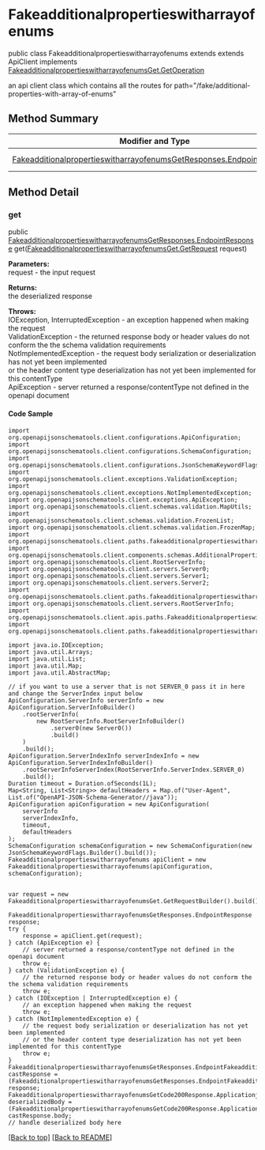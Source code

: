 # Fakeadditionalpropertieswitharrayofenums

public class Fakeadditionalpropertieswitharrayofenums extends extends ApiClient implements
[FakeadditionalpropertieswitharrayofenumsGet.GetOperation](../../paths/fakeadditionalpropertieswitharrayofenums/FakeadditionalpropertieswitharrayofenumsGet.md#getoperation)

an api client class which contains all the routes for path="/fake/additional-properties-with-array-of-enums"

## Method Summary
| Modifier and Type | Method and Description |
| ----------------- | ---------------------- |
| [FakeadditionalpropertieswitharrayofenumsGetResponses.EndpointResponse](../../paths/fakeadditionalpropertieswitharrayofenums/get/FakeadditionalpropertieswitharrayofenumsGetResponses.md#endpointresponse) | [get](#get)([FakeadditionalpropertieswitharrayofenumsGet.GetRequest](../../paths/fakeadditionalpropertieswitharrayofenums/FakeadditionalpropertieswitharrayofenumsGet.md#getrequest) request) |

## Method Detail

### get
public [FakeadditionalpropertieswitharrayofenumsGetResponses.EndpointResponse](../../paths/fakeadditionalpropertieswitharrayofenums/get/FakeadditionalpropertieswitharrayofenumsGetResponses.md#endpointresponse) get([FakeadditionalpropertieswitharrayofenumsGet.GetRequest](../../paths/fakeadditionalpropertieswitharrayofenums/FakeadditionalpropertieswitharrayofenumsGet.md#getrequest) request)

**Parameters:**<br>
request - the input request

**Returns:**<br>
the deserialized response

**Throws:**<br>
IOException, InterruptedException - an exception happened when making the request<br>
ValidationException - the returned response body or header values do not conform the the schema validation requirements<br>
NotImplementedException - the request body serialization or deserialization has not yet been implemented<br>
                          or the header content type deserialization has not yet been implemented for this contentType<br>
ApiException - server returned a response/contentType not defined in the openapi document<br>

#### Code Sample
```
import org.openapijsonschematools.client.configurations.ApiConfiguration;
import org.openapijsonschematools.client.configurations.SchemaConfiguration;
import org.openapijsonschematools.client.configurations.JsonSchemaKeywordFlags;
import org.openapijsonschematools.client.exceptions.ValidationException;
import org.openapijsonschematools.client.exceptions.NotImplementedException;
import org.openapijsonschematools.client.exceptions.ApiException;
import org.openapijsonschematools.client.schemas.validation.MapUtils;
import org.openapijsonschematools.client.schemas.validation.FrozenList;
import org.openapijsonschematools.client.schemas.validation.FrozenMap;
import org.openapijsonschematools.client.paths.fakeadditionalpropertieswitharrayofenums.get.FakeadditionalpropertieswitharrayofenumsGetRequestBody;
import org.openapijsonschematools.client.components.schemas.AdditionalPropertiesWithArrayOfEnums;
import org.openapijsonschematools.client.RootServerInfo;
import org.openapijsonschematools.client.servers.Server0;
import org.openapijsonschematools.client.servers.Server1;
import org.openapijsonschematools.client.servers.Server2;
import org.openapijsonschematools.client.paths.fakeadditionalpropertieswitharrayofenums.get.responses.FakeadditionalpropertieswitharrayofenumsGetCode200Response;
import org.openapijsonschematools.client.servers.RootServerInfo;
import org.openapijsonschematools.client.apis.paths.Fakeadditionalpropertieswitharrayofenums;
import org.openapijsonschematools.client.paths.fakeadditionalpropertieswitharrayofenums.get.FakeadditionalpropertieswitharrayofenumsGetResponses;

import java.io.IOException;
import java.util.Arrays;
import java.util.List;
import java.util.Map;
import java.util.AbstractMap;

// if you want to use a server that is not SERVER_0 pass it in here and change the ServerIndex input below
ApiConfiguration.ServerInfo serverInfo = new ApiConfiguration.ServerInfoBuilder()
    .rootServerInfo(
        new RootServerInfo.RootServerInfoBuilder()
            .server0(new Server0())
            .build()
    )
    .build();
ApiConfiguration.ServerIndexInfo serverIndexInfo = new ApiConfiguration.ServerIndexInfoBuilder()
    .rootServerInfoServerIndex(RootServerInfo.ServerIndex.SERVER_0)
    .build();
Duration timeout = Duration.ofSeconds(1L);
Map<String, List<String>> defaultHeaders = Map.of("User-Agent", List.of("OpenAPI-JSON-Schema-Generator//java"));
ApiConfiguration apiConfiguration = new ApiConfiguration(
    serverInfo
    serverIndexInfo,
    timeout,
    defaultHeaders
);
SchemaConfiguration schemaConfiguration = new SchemaConfiguration(new JsonSchemaKeywordFlags.Builder().build());
Fakeadditionalpropertieswitharrayofenums apiClient = new Fakeadditionalpropertieswitharrayofenums(apiConfiguration, schemaConfiguration);


var request = new FakeadditionalpropertieswitharrayofenumsGet.GetRequestBuilder().build();

FakeadditionalpropertieswitharrayofenumsGetResponses.EndpointResponse response;
try {
    response = apiClient.get(request);
} catch (ApiException e) {
    // server returned a response/contentType not defined in the openapi document
    throw e;
} catch (ValidationException e) {
    // the returned response body or header values do not conform the the schema validation requirements
    throw e;
} catch (IOException | InterruptedException e) {
    // an exception happened when making the request
    throw e;
} catch (NotImplementedException e) {
    // the request body serialization or deserialization has not yet been implemented
    // or the header content type deserialization has not yet been implemented for this contentType
    throw e;
}
FakeadditionalpropertieswitharrayofenumsGetResponses.EndpointFakeadditionalpropertieswitharrayofenumsGetCode200Response castResponse = (FakeadditionalpropertieswitharrayofenumsGetResponses.EndpointFakeadditionalpropertieswitharrayofenumsGetCode200Response) response;
FakeadditionalpropertieswitharrayofenumsGetCode200Response.ApplicationjsonResponseBody deserializedBody = (FakeadditionalpropertieswitharrayofenumsGetCode200Response.ApplicationjsonResponseBody) castResponse.body;
// handle deserialized body here
```
[[Back to top]](#top) [[Back to README]](../../../README.md)
